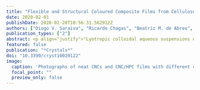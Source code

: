 ```yaml
---
title: "Flexible and Structural Coloured Composite Films from Cellulose Nanocrystals/Hydroxypropyl Cellulose Lyotropic Suspensions"
date: 2020-02-01
publishDate: 2020-02-28T10:56:31.562912Z
authors: ["Diogo V. Saraiva", "Ricardo Chagas", "Beatriz M. de Abreu", "Cláudia N. Gouveia", "Pedro E. S. Silva", "Maria Helena Godinho", "Susete N. Fernandes"]
publication_types: ["2"]
abstract: <p align="justify">"Lyotropic colloidal aqueous suspensions of cellulose nanocrystals (CNCs) can, after solvent evaporation, retain their chiral nematic arrangement. As water is removed the pitch value of the suspension decreases and structural colour-generating films, which are mechanically brittle in nature, can be obtained. Increasing their flexibility while keeping the chiral nematic structure and biocompatible nature is a challenging task. However, if achievable, this will promote their use in new and interesting applications. In this study, we report on the addition of different amounts of hydroxypropyl cellulose (HPC) to CNCs suspension within the coexistence of the isotropic-anisotropic phases and infer the influence of this cellulosic derivative on the properties of the obtained solid films. It was possible to add 50 wt.% of HPC to a CNCs aqueous suspension (to obtain a 50/50 solids ratio) without disrupting the LC phase of CNCs and maintaining a left-handed helical structure in the obtained films. When 30 wt.% of HPC was added to the suspension of CNCs, a strong colouration in the film was still observed. This colour shifts to the near-infrared region as the HPC content in the colloidal suspension increases to 40 wt.% or 50 wt.% The all-cellulosic composite films present an increase in the maximum strain as the concentration of HPC increases, as shown by the bending experiments and an improvement in their thermal properties."</p>
featured: false
publication: "*Crystals*"
doi: "10.3390/cryst10020122"
image:
  caption: 'Photographs of neat CNCs and CNC/HPC films with different content of HPC taken under uncollimated unpolarised white light.'
  focal_point: ""
  preview_only: false
---
```

